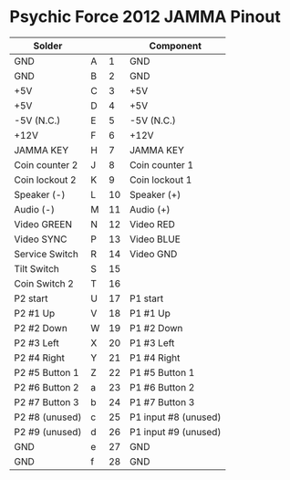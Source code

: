 # Psychic Force 2012 JAMMA Pinout

| Solder  | | | Component |
| ------ | - | - | ------ |
| GND | A | 1 | GND |
| GND | B | 2 | GND |
| +5V | C | 3 | +5V |
| +5V | D | 4 | +5V |
| -5V (N.C.) | E | 5 | -5V (N.C.)
| +12V | F | 6 | +12V |
| JAMMA KEY | H | 7 | JAMMA KEY |
| Coin counter 2 | J | 8 | Coin counter 1 |
| Coin lockout 2 | K | 9 | Coin lockout 1 |
| Speaker (-) | L | 10 | Speaker (+) |
| Audio (-) | M | 11 | Audio (+) |
| Video GREEN | N | 12 | Video RED |
| Video SYNC | P | 13 | Video BLUE |
| Service Switch | R | 14 | Video GND |
| Tilt Switch | S | 15 | |
| Coin Switch 2 | T | 16 | |
| P2 start | U | 17 | P1 start |
| P2 #1 Up | V | 18 | P1 #1 Up |
| P2 #2 Down | W | 19 | P1 #2 Down |
| P2 #3 Left | X | 20 | P1 #3 Left |
| P2 #4 Right | Y | 21 | P1 #4 Right |
| P2 #5 Button 1 | Z | 22 | P1 #5 Button 1 |
| P2 #6 Button 2 | a | 23 | P1 #6 Button 2 |
| P2 #7 Button 3 | b | 24 | P1 #7 Button 3 |
| P2 #8 (unused) | c | 25 | P1 input #8 (unused) |
| P2 #9 (unused) | d | 26 | P1 input #9 (unused) |
| GND | e | 27 | GND |
| GND | f | 28 | GND |
